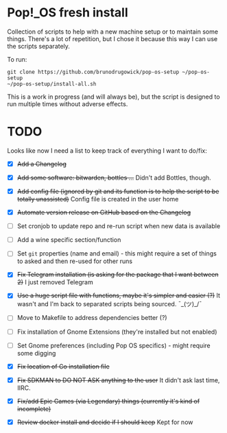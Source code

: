 # Pop!_OS fresh install

Collection of scripts to help with a new machine setup or to maintain some things. 
There's a lot of repetition, but I chose it because this way I can use the scripts separately.

To run:

```shell
git clone https://github.com/brunodrugowick/pop-os-setup ~/pop-os-setup
~/pop-os-setup/install-all.sh
```

This is a work in progress (and will always be), but the script is designed to run multiple times without adverse effects.

# TODO

Looks like now I need a list to keep track of everything I want to do/fix:

- [X] ~~Add a Changelog~~
- [X] ~~Add some software: bitwarden, bottles ...~~ Didn't add Bottles, though.
- [X] ~~Add config file (ignored by git and its function is to help the script to be totally unassisted)~~ Config file is created in the user home
- [X] ~~Automate version release on GitHub based on the Changelog~~
- [ ] Set cronjob to update repo and re-run script when new data is available
- [ ] Add a wine specific section/function
- [ ] Set `git` properties (name and email) - this might require a set of things to asked and then re-used for other runs
- [X] ~~Fix Telegram installation (is asking for the package that I want between 2)~~ I just removed Telegram
- [X] ~~Use a huge script file with functions, maybe it's simpler and easier (?)~~ It wasn't and I'm back to separated scripts being sourced. ¯\_(ツ)_/¯
- [ ] Move to Makefile to address dependencies better (?)
- [ ] Fix installation of Gnome Extensions (they're installed but not enabled)
- [ ] Set Gnome preferences (including Pop OS specifics) - might require some digging
- [X] ~~Fix location of Go installation file~~
- [X] ~~Fix SDKMAN to DO NOT ASK anything to the user~~ It didn't ask last time, IIRC.
- [X] ~~Fix/add Epic Games (via Legendary) things (currently it's kind of incomplete)~~
- [X] ~~Review docker install and decide if I should keep~~ Kept for now
    
